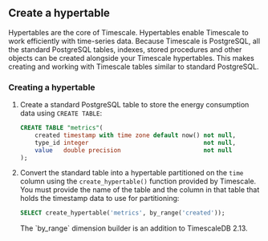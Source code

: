 ## Create a hypertable

Hypertables are the core of Timescale. Hypertables enable Timescale to work
efficiently with time-series data. Because Timescale is PostgreSQL, all the
standard PostgreSQL tables, indexes, stored procedures and other objects can be
created alongside your Timescale hypertables. This makes creating and working
with Timescale tables similar to standard PostgreSQL.

<Procedure>

### Creating a hypertable

1.  Create a standard PostgreSQL table to store the energy consumption data
    using `CREATE TABLE`:

    ```sql
    CREATE TABLE "metrics"(
        created timestamp with time zone default now() not null,
        type_id integer                                not null,
        value   double precision                       not null
    );
    ```

1.  Convert the standard table into a hypertable partitioned on the `time`
    column using the `create_hypertable()` function provided by Timescale. You
    must provide the name of the table and the column in that table that holds
    the timestamp data to use for partitioning:

    ```sql
    SELECT create_hypertable('metrics', by_range('created'));
    ```

	<Highlight type="note">
	The `by_range` dimension builder is an addition to TimescaleDB 2.13.
	</Highlight>

</Procedure>

